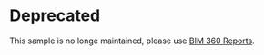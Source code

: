# Deprecated

This sample is no longe maintained, please use [BIM 360 Reports](https://github.com/Autodesk-Forge/bim360appstore-viewer-nodejs-visual.reports). 
